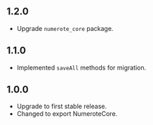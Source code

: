 ## 1.2.0
- Upgrade `numerote_core` package.

## 1.1.0
- Implemented `saveAll` methods for migration.

## 1.0.0
- Upgrade to first stable release.
- Changed to export NumeroteCore.